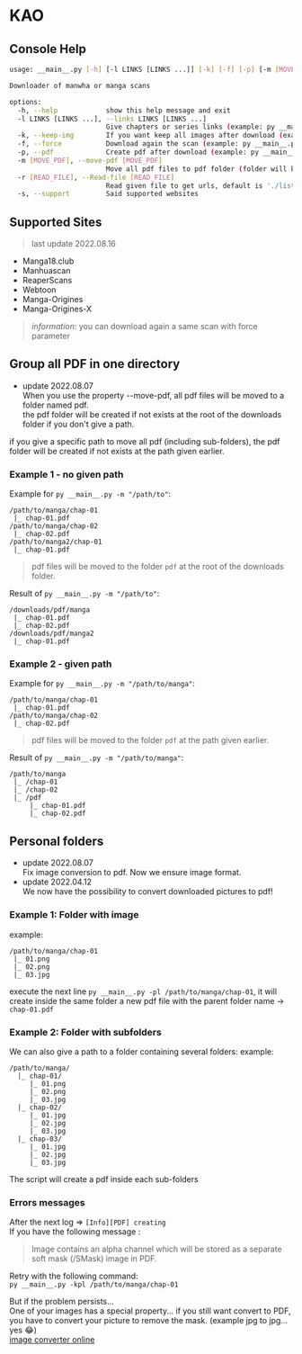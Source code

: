# KAO
## Console Help
```bash
usage: __main__.py [-h] [-l LINKS [LINKS ...]] [-k] [-f] [-p] [-m [MOVE_PDF]] [-r [READ_FILE]] [-s]

Downloader of manwha or manga scans

options:
  -h, --help            show this help message and exit
  -l LINKS [LINKS ...], --links LINKS [LINKS ...]
                        Give chapters or series links (example: py __main__.py -l link1 link2) (example2: py __main__.py -l link1 link2 -r file -m)
  -k, --keep-img        If you want keep all images after download (example: py __main__.py -fkl link) (example2: py __main__.py -l link -r file -m)
  -f, --force           Download again the scan (example: py __main__.py -fkl link) (example2: py __main__.py -l link -r file -m)
  -p, --pdf             Create pdf after download (example: py __main__.py -fkpl link)
  -m [MOVE_PDF], --move-pdf [MOVE_PDF]
                        Move all pdf files to pdf folder (folder will be created if not exists at the root of the downloads folder), put ALWAYS at the end of command to move all pdf files
  -r [READ_FILE], --Read-file [READ_FILE]
                        Read given file to get urls, default is './list url.txt' but you can specify another (example: py __main__.py -fkr file) (example2: py __main__.py -l link -r file -m)
  -s, --support         Said supported websites
```

## Supported Sites
> last update 2022.08.16
* Manga18.club
* Manhuascan
* ReaperScans
* Webtoon
* Manga-Origines
* Manga-Origines-X

> *information*: you can download again a same scan with force parameter
## Group all PDF in one directory
* update 2022.08.07  
When you use the property --move-pdf, all pdf files will be moved to a folder named pdf.    
the pdf folder will be created if not exists at the root of the downloads folder if you don't give a path.  
   
if you give a specific path to move all pdf (including sub-folders), the pdf folder will be created if not exists at the path given earlier.

### Example 1 - no given path
Example for `py __main__.py -m "/path/to"`:
```
/path/to/manga/chap-01
 |_ chap-01.pdf
/path/to/manga/chap-02
 |_ chap-02.pdf
/path/to/manga2/chap-01
 |_ chap-01.pdf
```
> pdf files will be moved to the folder `pdf` at the root of the downloads folder.

Result of `py __main__.py -m "/path/to"`:
```
/downloads/pdf/manga
 |_ chap-01.pdf
 |_ chap-02.pdf
/downloads/pdf/manga2
 |_ chap-01.pdf
```
### Example 2 - given path

Example for `py __main__.py -m "/path/to/manga"`:
```
/path/to/manga/chap-01
 |_ chap-01.pdf
/path/to/manga/chap-02
 |_ chap-02.pdf
```
> pdf files will be moved to the folder `pdf` at the path given earlier.

Result of `py __main__.py -m "/path/to/manga"`:
```
/path/to/manga
 |_ /chap-01
 |_ /chap-02
 |_ /pdf
     |_ chap-01.pdf
     |_ chap-02.pdf
```
## Personal folders
* update 2022.08.07  
Fix image conversion to pdf. Now we ensure image format.
* update 2022.04.12  
We now have the possibility to convert downloaded pictures to pdf!

### Example 1: Folder with image
example:
```
/path/to/manga/chap-01
 |_ 01.png
 |_ 02.png
 |_ 03.jpg
```

execute the next line `py __main__.py -pl /path/to/manga/chap-01`, it will create inside the same folder a new pdf file with the parent folder name -> `chap-01.pdf`

### Example 2: Folder with subfolders 
We can also give a path to a folder containing several folders:
example:
```
/path/to/manga/
  |_ chap-01/
     |_ 01.png
     |_ 02.png
     |_ 03.jpg
  |_ chap-02/
     |_ 01.jpg
     |_ 02.jpg
     |_ 03.jpg
  |_ chap-03/
     |_ 01.jpg
     |_ 02.jpg
     |_ 03.jpg
```

The script will create a pdf inside each sub-folders
  
### Errors messages
After the next log => `[Info][PDF] creating`    
If you have the following message :   
> Image contains an alpha channel which will be stored as a separate soft mask (/SMask) image in PDF.

Retry with the following command:  
  `py __main__.py -kpl /path/to/manga/chap-01`

But if the problem persists...  
One of your images has a special property... if you still want convert to PDF, you have to convert your picture to remove the mask.
(example jpg to jpg... yes 😂)    
[image converter online](https://convertio.co/image-converter/)
